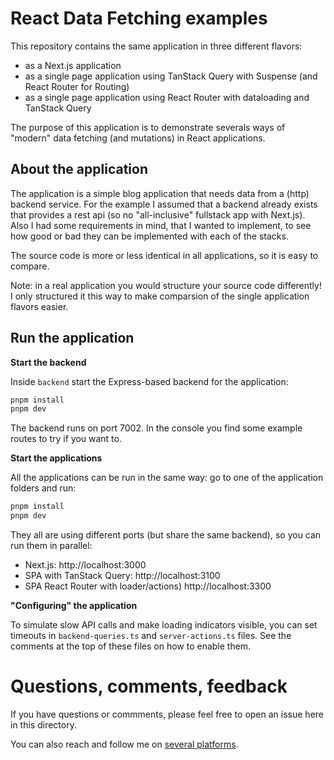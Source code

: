 # React Data Fetching examples

This repository contains the same application in three different flavors:

- as a Next.js application
- as a single page application using TanStack Query with Suspense (and React Router for Routing)
- as a single page application using React Router with dataloading and TanStack Query

The purpose of this application is to demonstrate severals ways of "modern" data fetching (and mutations)
in React applications.

## About the application

The application is a simple blog application that needs data from a (http) backend service. For the example I assumed that a
backend already exists that provides a rest api (so no "all-inclusive" fullstack app with Next.js). Also I
had some requirements in mind, that I wanted to implement, to see how good or bad they can be implemented with
each of the stacks. 

The source code is more or less identical in all applications, so it is easy to compare.

Note: in a real application you would structure your source code differently! I only structured
it this way to make comparsion of the single application flavors easier.

## Run the application

**Start the backend**

Inside `backend` start the Express-based backend for the application:

```bash
pnpm install
pnpm dev
```

The backend runs on port 7002. In the console you find some example routes to try if you want to.

**Start the applications**

All the applications can be run in the same way: go to one of the application folders and run:

```bash
pnpm install
pnpm dev
```

They all are using different ports (but share the same backend), so you can run them in parallel:

* Next.js: http://localhost:3000
* SPA with TanStack Query: http://localhost:3100
* SPA React Router with loader/actions) http://localhost:3300

**"Configuring" the application**

To simulate slow API calls and make loading indicators visible, you can set timeouts in 
 `backend-queries.ts` and `server-actions.ts` files. See the comments at the top of these files on how to enable them.

# Questions, comments, feedback

If you have questions or commments, please feel free to open an issue here in this directory.

You can also reach and follow me on [several platforms](https://nilshartmann.net/follow-me).